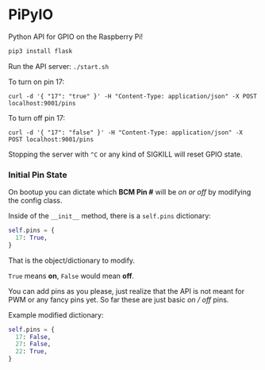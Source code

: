 # PiPyIO

Python API for GPIO on the Raspberry Pi!

```bash
pip3 install flask
```

Run the API server: `./start.sh`

To turn on pin 17:

`curl -d '{ "17": "true" }' -H "Content-Type: application/json" -X POST localhost:9001/pins`

To turn off pin 17:

`curl -d '{ "17": "false" }' -H "Content-Type: application/json" -X POST localhost:9001/pins`

Stopping the server with `^C` or any kind of SIGKILL will reset GPIO state.

### Initial Pin State

On bootup you can dictate which **BCM Pin #** will be _on or off_ by modifying the config class.

Inside of the `__init__` method, there is a `self.pins` dictionary:

```python
self.pins = {
  17: True,
}
```

That is the object/dictionary to modify.

`True` means **on**, `False` would mean **off**.

You can add pins as you please, just realize that the API is not meant for PWM or any fancy pins yet. So far these are just basic _on / off_ pins.

Example modified dictionary:

```python
self.pins = {
  17: False,
  27: False,
  22: True,
}
```